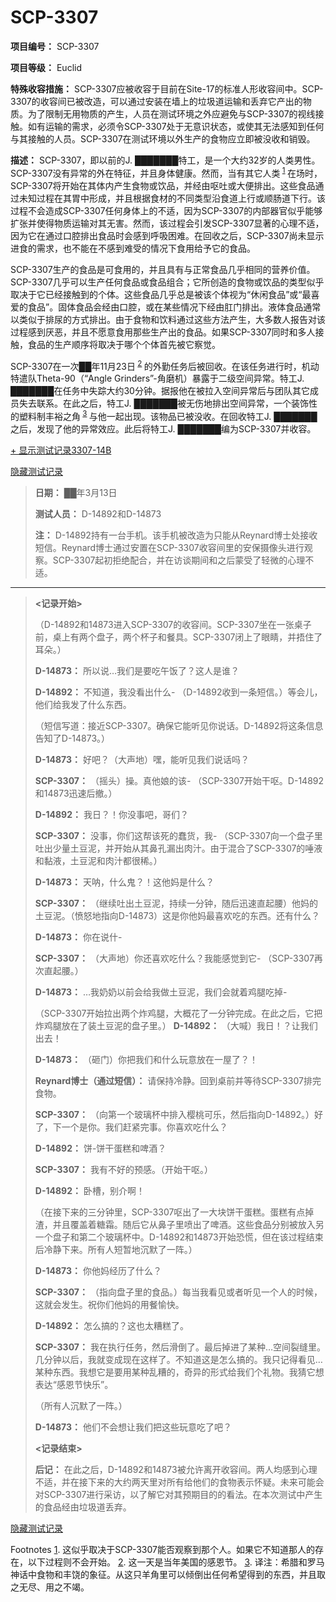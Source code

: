 # SCP-3307
                        


**项目编号：**  SCP-3307

**项目等级：**  Euclid

**特殊收容措施：**  SCP-3307应被收容于目前在Site-17的标准人形收容间中。SCP-3307的收容间已被改造，可以通过安装在墙上的垃圾道运输和丢弃它产出的物质。为了限制无用物质的产生，人员在测试环境之外应避免与SCP-3307的视线接触。如有运输的需求，必须令SCP-3307处于无意识状态，或使其无法感知到任何与其接触的人员。SCP-3307在测试环境以外生产的食物应立即被没收和销毁。

**描述：**  SCP-3307，即以前的J. ███████特工，是一个大约32岁的人类男性。SCP-3307没有异常的外在特征，并且身体健康。然而，当有其它人类<sup class='footnoteref'>
 <a shape='rect' class='footnoteref' id='footnoteref-1' href='javascript:;' onclick='WIKIDOT.page.utils.scrollToReference(&apos;footnote-1&apos;)'>1</a>
</sup>在场时，SCP-3307将开始在其体内产生食物或饮品，并经由呕吐或大便排出。这些食品通过未知过程在其胃中形成，并且根据食材的不同类型沿食道上行或顺肠道下行。该过程不会造成SCP-3307任何身体上的不适，因为SCP-3307的内部器官似乎能够扩张并使得物质运输对其无害。然而，该过程会引发SCP-3307显著的心理不适，因为它在通过口腔排出食品时会感到呼吸困难。在回收之后，SCP-3307尚未显示进食的需求，也不能在不感到难受的情况下食用给予它的食品。

SCP-3307生产的食品是可食用的，并且具有与正常食品几乎相同的营养价值。SCP-3307几乎可以生产任何食品或食品组合；它所创造的食物或饮品的类型似乎取决于它已经接触到的个体。这些食品几乎总是被该个体视为“休闲食品”或“最喜爱的食品”。固体食品会经由口腔，或在某些情况下经由肛门排出。液体食品通常以类似于排尿的方式排出。由于食物和饮料通过这些方法产生，大多数人报告对该过程感到厌恶，并且不愿意食用那些生产出的食品。如果SCP-3307同时和多人接触，食品的生产顺序将取决于哪个个体首先被它察觉。

SCP-3307在一次██年11月23日<sup class='footnoteref'>
 <a shape='rect' class='footnoteref' id='footnoteref-2' href='javascript:;' onclick='WIKIDOT.page.utils.scrollToReference(&apos;footnote-2&apos;)'>2</a>
</sup>的外勤任务后被回收。在该任务进行时，机动特遣队Theta-90（“Angle Grinders”-角磨机）暴露于二级空间异常。特工J. ███████在任务中失踪大约30分钟。据报他在被拉入空间异常后与团队其它成员失去联系。在此之后，特工J. ███████被无伤地排出空间异常，一个装饰性的塑料制丰裕之角<sup class='footnoteref'>
 <a shape='rect' class='footnoteref' id='footnoteref-3' href='javascript:;' onclick='WIKIDOT.page.utils.scrollToReference(&apos;footnote-3&apos;)'>3</a>
</sup>与他一起出现。该物品已被没收。在回收特工J. ███████之后，发现了他的异常效应。此后将特工J. ███████编为SCP-3307并收容。


<a shape='rect' class='collapsible-block-link' href='javascript:;'>+&#160;&#26174;&#31034;&#27979;&#35797;&#35760;&#24405;3307-14B</a>

<a shape='rect' class='collapsible-block-link' href='javascript:;'>&#38544;&#34255;&#27979;&#35797;&#35760;&#24405;</a>


> **日期：**  ██年3月13日
> 
> **测试人员：**  D-14892和D-14873
> 
> **注：**  D-14892持有一台手机。该手机被改造为只能从Reynard博士处接收短信。Reynard博士通过安置在SCP-3307收容间里的安保摄像头进行观察。SCP-3307起初拒绝配合，并在访谈期间和之后蒙受了轻微的心理不适。
> 
> 
---
> 
> **<记录开始>** 
> 
> （D-14892和14873进入SCP-3307的收容间。SCP-3307坐在一张桌子前，桌上有两个盘子，两个杯子和餐具。SCP-3307闭上了眼睛，并捂住了耳朵。）
> 
> **D-14873：**  所以说…我们是要吃午饭了？这人是谁？
> 
> **D-14892：**  不知道，我没看出什么- （D-14892收到一条短信。）等会儿，他们给我发了什么东西。
> 
> （短信写道：接近SCP-3307。确保它能听见你说话。D-14892将这条信息告知了D-14873。）
> 
> **D-14873：**  好吧？（大声地）嘿，能听见我们说话吗？
> 
> **SCP-3307：**  （摇头）操。真他娘的该- （SCP-3307开始干呕。D-14892和14873迅速后撤。）
> 
> **D-14892：**  我日？！你没事吧，哥们？
> 
> **SCP-3307：**  没事，你们这帮该死的蠢货，我- （SCP-3307向一个盘子里吐出少量土豆泥，并开始从其鼻孔漏出肉汁。由于混合了SCP-3307的唾液和黏液，土豆泥和肉汁都很稀。）
> 
> **D-14873：**  天呐，什么鬼？！这他妈是什么？
> 
> **SCP-3307：**  （继续吐出土豆泥，持续一分钟，随后迅速直起腰）他妈的土豆泥。（愤怒地指向D-14873）这是你他妈最喜欢吃的东西。还有什么？
> 
> **D-14873：**  你在说什-
> 
> **SCP-3307：**  （大声地）你还喜欢吃什么？我能感觉到它- （SCP-3307再次直起腰。）
> 
> **D-14873：**  …我奶奶以前会给我做土豆泥，我们会就着鸡腿吃掉-
> 
> （SCP-3307开始拉出两个炸鸡腿，大概花了一分钟完成。在此之后，它把炸鸡腿放在了装土豆泥的盘子里。）
**D-14892：**  （大喊）我日！？让我们出去！
> 
> **D-14873：**  （砸门）你把我们和什么玩意放在一屋了？！
> 
> **Reynard博士（通过短信）：**  请保持冷静。回到桌前并等待SCP-3307排完食物。
> 
> **SCP-3307：**  （向第一个玻璃杯中排入樱桃可乐，然后指向D-14892。）好了，下一个是你。我们赶紧完事。你喜欢吃什么？
> 
> **D-14892：**  饼-饼干蛋糕和啤酒？
> 
> **SCP-3307：**  我有不好的预感。（开始干呕。）
> 
> **D-14892：**  卧槽，别介啊！
> 
> （在接下来的三分钟里，SCP-3307呕出了一大块饼干蛋糕。蛋糕有点掉渣，并且覆盖着糖霜。随后它从鼻子里喷出了啤酒。这些食品分别被放入另一个盘子和第二个玻璃杯中。D-14892和14873开始恐慌，但在该过程结束后冷静下来。所有人短暂地沉默了一阵。）
> 
> **D-14873：**  你他妈经历了什么？
> 
> **SCP-3307：**  （指向盘子里的食品。）每当我看见或者听见一个人的时候，这就会发生。祝你们他妈的用餐愉快。
> 
> **D-14892：**  怎么搞的？这也太糟糕了。
> 
> **SCP-3307：**  我在执行任务，然后滑倒了。最后掉进了某种…空间裂缝里。几分钟以后，我就变成现在这样了。不知道这是怎么搞的。我只记得看见…某种东西。我想它是要用某种乱糟的，奇异的形式给我们个礼物。我猜它想表达“感恩节快乐”。
> 
> （所有人沉默了一阵。）
> 
> **D-14873：**  他们不会想让我们把这些玩意吃了吧？
> 
> **<记录结束>** 
> 
> **后记：**  在此之后，D-14892和14873被允许离开收容间。两人均感到心理不适，并在接下来的大约两天里对所有给他们的食物表示怀疑。未来可能会对SCP-3307进行采访，以了解它对其预期目的的看法。在本次测试中产生的食品经由垃圾道丢弃。
> 


<a shape='rect' class='collapsible-block-link' href='javascript:;'>&#38544;&#34255;&#27979;&#35797;&#35760;&#24405;</a>




Footnotes
<a shape='rect' href='javascript:;' onclick='WIKIDOT.page.utils.scrollToReference(&apos;footnoteref-1&apos;)'>1</a>. 这似乎取决于SCP-3307能否观察到那个人。如果它不知道那人的存在，以下过程则不会开始。
<a shape='rect' href='javascript:;' onclick='WIKIDOT.page.utils.scrollToReference(&apos;footnoteref-2&apos;)'>2</a>. 这一天是当年美国的感恩节。
<a shape='rect' href='javascript:;' onclick='WIKIDOT.page.utils.scrollToReference(&apos;footnoteref-3&apos;)'>3</a>. 译注：希腊和罗马神话中食物和丰饶的象征。从这只羊角里可以倾倒出任何希望得到的东西，并且取之无尽、用之不竭。


                    